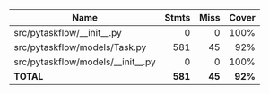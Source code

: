 | Name                                  |    Stmts |     Miss |   Cover |
|-------------------------------------- | -------: | -------: | ------: |
| src/pytaskflow/\_\_init\_\_.py        |        0 |        0 |    100% |
| src/pytaskflow/models/Task.py         |      581 |       45 |     92% |
| src/pytaskflow/models/\_\_init\_\_.py |        0 |        0 |    100% |
|                             **TOTAL** |  **581** |   **45** | **92%** |
